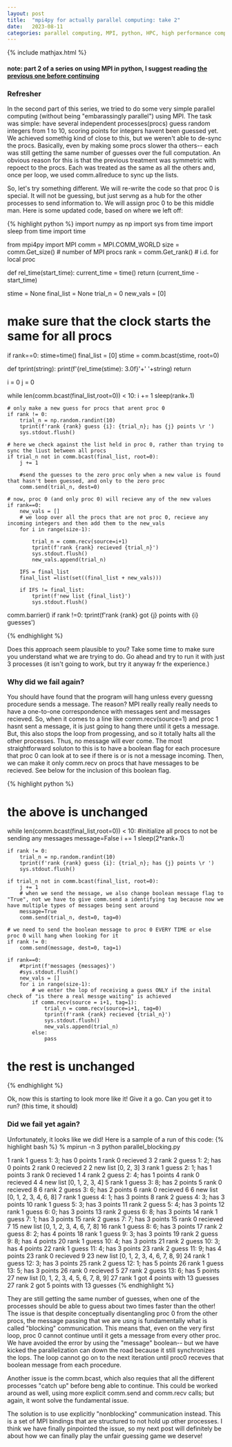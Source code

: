```yaml
---
layout: post
title:  "mpi4py for actually parallel computing: take 2"
date:   2023-08-11
categories: parallel computing, MPI, python, HPC, high performance computing
---
```

{% include mathjax.html %}

#### note: part 2 of a series on using MPI in python, I suggest reading [the previous one before continuing](https://kylejray.github.io/parallel/computing,/mpi,/python,/hpc,/high/performance/computing/2023/06/21/unashamedly_parallel.html)

### Refresher

In the second part of this series, we tried to do some very simple parallel computing (without being "embarassingly parallel") using MPI. The task was simple: have several independent processes(procs) guess random integers from 1 to 10, scoring points for integers havent been guessed yet. We achieved somethig kind of close to this, but we weren't able to de-sync the procs. Basically, even by making some procs slower tha others-- each was still getting the same number of guesses over the full computation. An obvious reason for this is that the previous treatment was symmetric with repoect to the procs. Each was treated as the same as all the others and, once per loop, we used comm.allreduce to sync up the lists.

So, let's try something different. We will re-write the code so that proc 0 is special. It will not be guessing, but just servng as a hub for the other processes to send information to. We will assign proc 0 to be this middle man. Here is some updated code, based on where we left off:

{% highlight python %}
import numpy as np
import sys
from time import sleep
from time import time

from mpi4py import MPI
comm = MPI.COMM_WORLD
size = comm.Get_size()  # number of MPI procs
rank = comm.Get_rank()  # i.d. for local proc

def rel_time(start_time):
    current_time = time()
    return (current_time - start_time)


stime = None
final_list = None
trial_n = 0
new_vals = [0]

# make sure that the clock starts the same for all procs
if rank==0:
    stime=time()
    final_list = [0]
stime = comm.bcast(stime, root=0)

def tprint(string):
    print(f'{rel_time(stime): 3.0f}'+' '+string)
    return

i = 0
j = 0


while len(comm.bcast(final_list,root=0)) < 10:
    i += 1
    sleep(rank+.1)

    # only make a new guess for procs that arent proc 0
    if rank != 0:
        trial_n = np.random.randint(10)
        tprint(f'rank {rank} guess {i}: {trial_n}; has {j} points \r ')
        sys.stdout.flush()

    # here we check against the list held in proc 0, rather than trying to sync the liust between all procs
    if trial_n not in comm.bcast(final_list, root=0):
        j += 1

        #send the guesses to the zero proc only when a new value is found that hasn't been guessed, and only to the zero proc
        comm.send(trial_n, dest=0)

    # now, proc 0 (and only proc 0) will recieve any of the new values
    if rank==0:
        new_vals = []
        # we loop over all the procs that are not proc 0, recieve any incoming integers and then add them to the new_vals
        for i in range(size-1):

            trial_n = comm.recv(source=i+1)
            tprint(f'rank {rank} recieved {trial_n}')
            sys.stdout.flush()
            new_vals.append(trial_n)

        IFS = final_list
        final_list =list(set((final_list + new_vals)))

        if IFS != final_list:
            tprint(f'new list {final_list}')
            sys.stdout.flush()

comm.barrier()
if rank !=0:
    tprint(f'rank {rank} got {j} points with {i} guesses')

{% endhighlight %} 

Does this approach seem plausible to you? Take some time to make sure you understand what we are trying to do. Go ahead and try to run it with just 3 processes (it isn't going to work, but try it anyway fr the experience.)

### Why did we fail again?

You should have found that the program will hang unless every guessng procedure sends a message. The reason? MPI really really really needs to have a one-to-one correspondence with messages sent and messages recieved. So, when it comes to a line like comm.recv(source=1) and proc 1 hasnt sent a message, it is just going to hang there until it gets a message. But, this also stops the loop from progessing, and so it totally halts all the other processes. Thus, no message will ever come. The most straightforward soluton to this is to have a boolean flag for each procesure that proc 0 can look at to see if there is or is not a message incoming. Then, we can make it only comm.recv on procs that have messages to be recieved. See below for the inclusion of this boolean flag.


{% highlight python %}
# the above is unchanged
while len(comm.bcast(final_list,root=0)) < 10:
    #initialize all procs to not be sending any messages
    message=False
    i += 1
    sleep(2*rank+.1)

    if rank != 0:
        trial_n = np.random.randint(10)
        tprint(f'rank {rank} guess {i}: {trial_n}; has {j} points \r ')
        sys.stdout.flush()

    if trial_n not in comm.bcast(final_list, root=0):
        j += 1
        # when we send the message, we also change boolean message flag to "True", not we have to give comm.send a identifying tag because now we have multiple types of messages being sent around
        message=True
        comm.send(trial_n, dest=0, tag=0)

    # we need to send the boolean message to proc 0 EVERY TIME or else proc 0 will hang when looking for it
    if rank != 0:
        comm.send(message, dest=0, tag=1)
    
    if rank==0:
        #tprint(f'messages {messages}')
        #sys.stdout.flush()
        new_vals = []
        for i in range(size-1):
            # we enter the lop of receiving a guess ONLY if the inital check of "is there a real messge waiting" is achieved
            if comm.recv(source = i+1, tag=1):
                trial_n = comm.recv(source=i+1, tag=0)
                tprint(f'rank {rank} recieved {trial_n}')
                sys.stdout.flush()
                new_vals.append(trial_n)
            else:
                pass
# the rest is unchanged
{% endhighlight %} 

Ok, now this is starting to look more like it! Give it a go. Can you get it to run? (this time, it should)

### Did we fail yet again?

Unfortunately, it looks like we did! Here is a sample of a run of this code:
{% highlight bash %}
% mpirun -n 3 python parallel_blocking.py

  1 rank 1 guess 1: 3; has 0 points 
  1 rank 0 recieved 3
  2 rank 2 guess 1: 2; has 0 points 
  2 rank 0 recieved 2
  2 new list [0, 2, 3]
  3 rank 1 guess 2: 1; has 1 points 
  3 rank 0 recieved 1
  4 rank 2 guess 2: 4; has 1 points 
  4 rank 0 recieved 4
  4 new list [0, 1, 2, 3, 4]
  5 rank 1 guess 3: 8; has 2 points 
  5 rank 0 recieved 8
  6 rank 2 guess 3: 6; has 2 points 
  6 rank 0 recieved 6
  6 new list [0, 1, 2, 3, 4, 6, 8]
  7 rank 1 guess 4: 1; has 3 points 
  8 rank 2 guess 4: 3; has 3 points 
 10 rank 1 guess 5: 3; has 3 points 
 11 rank 2 guess 5: 4; has 3 points 
 12 rank 1 guess 6: 0; has 3 points 
 13 rank 2 guess 6: 8; has 3 points 
 14 rank 1 guess 7: 1; has 3 points 
 15 rank 2 guess 7: 7; has 3 points 
 15 rank 0 recieved 7
 15 new list [0, 1, 2, 3, 4, 6, 7, 8]
 16 rank 1 guess 8: 6; has 3 points 
 17 rank 2 guess 8: 2; has 4 points 
 18 rank 1 guess 9: 3; has 3 points 
 19 rank 2 guess 9: 8; has 4 points 
 20 rank 1 guess 10: 4; has 3 points 
 21 rank 2 guess 10: 3; has 4 points 
 22 rank 1 guess 11: 4; has 3 points 
 23 rank 2 guess 11: 9; has 4 points 
 23 rank 0 recieved 9
 23 new list [0, 1, 2, 3, 4, 6, 7, 8, 9]
 24 rank 1 guess 12: 3; has 3 points 
 25 rank 2 guess 12: 1; has 5 points 
 26 rank 1 guess 13: 5; has 3 points 
 26 rank 0 recieved 5
 27 rank 2 guess 13: 6; has 5 points 
 27 new list [0, 1, 2, 3, 4, 5, 6, 7, 8, 9]
 27 rank 1 got 4 points with 13 guesses
 27 rank 2 got 5 points with 13 guesses
{% endhighlight %}

They are still getting the same number of guesses, when one of the processes should be able to guess about two times faster than the other! The issue is that despite conceptually disentangling proc 0 from the other procs, the message passing that we are usng is fundamentally what is called "blocking" communication. This means that, even on the very first loop, proc 0 cannot continue until it gets a message from every other proc. We have avoided the error by using the "message" boolean-- but we have kicked the parallelization can down the road because it still synchronizes the lops. The loop cannot go on to the next iteration until proc0 receves that boolean message from each procedure.

Another issue is the comm.bcast, which also requies that all the different processes "catch up" before beng able to continue. This could be worked around as well, using more explicit comm.send and comm.recv calls; but again, it wont solve the fundamental issue.

The solution is to use explicitly "nonblocking" communication instead. This is a set of MPI bindings that are structured to not hold up other processes. I think we have finally pinpointed the issue, so my next post will definitely be about how we can finally play the unfair guessing game we deserve!


